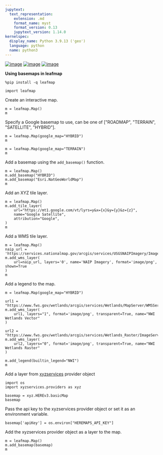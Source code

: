 ```yaml
---
jupytext:
  text_representation:
    extension: .md
    format_name: myst
    format_version: 0.13
    jupytext_version: 1.14.0
kernelspec:
  display_name: Python 3.9.13 ('geo')
  language: python
  name: python3
---
```


[![image](https://jupyterlite.rtfd.io/en/latest/_static/badge.svg)](https://demo.leafmap.org/lab/index.html?path=notebooks/02_using_basemaps.ipynb)
[![image](https://colab.research.google.com/assets/colab-badge.svg)](https://githubtocolab.com/giswqs/leafmap/blob/master/examples/notebooks/02_using_basemaps.ipynb)
[![image](https://mybinder.org/badge_logo.svg)](https://gishub.org/leafmap-binder)

**Using basemaps in leafmap**


```{code-cell} ipython3
%pip install -q leafmap
```

```{code-cell} ipython3
import leafmap
```

Create an interactive map.

```{code-cell} ipython3
m = leafmap.Map()
m
```

Specify a Google basemap to use, can be one of ["ROADMAP", "TERRAIN", "SATELLITE", "HYBRID"].

```{code-cell} ipython3
m = leafmap.Map(google_map="HYBRID")
m
```

```{code-cell} ipython3
m = leafmap.Map(google_map="TERRAIN")
m
```

Add a basemap using the `add_basemap()` function.

```{code-cell} ipython3
m = leafmap.Map()
m.add_basemap("HYBRID")
m.add_basemap("Esri.NatGeoWorldMap")
m
```

Add an XYZ tile layer.

```{code-cell} ipython3
m = leafmap.Map()
m.add_tile_layer(
    url="https://mt1.google.com/vt/lyrs=y&x={x}&y={y}&z={z}",
    name="Google Satellite",
    attribution="Google",
)
m
```

Add a WMS tile layer.

```{code-cell} ipython3
m = leafmap.Map()
naip_url = 'https://services.nationalmap.gov/arcgis/services/USGSNAIPImagery/ImageServer/WMSServer?'
m.add_wms_layer(
    url=naip_url, layers='0', name='NAIP Imagery', format='image/png', shown=True
)
m
```

Add a legend to the map.

```{code-cell} ipython3
m = leafmap.Map(google_map="HYBRID")

url1 = "https://www.fws.gov/wetlands/arcgis/services/Wetlands/MapServer/WMSServer?"
m.add_wms_layer(
    url1, layers="1", format='image/png', transparent=True, name="NWI Wetlands Vector"
)

url2 = "https://www.fws.gov/wetlands/arcgis/services/Wetlands_Raster/ImageServer/WMSServer?"
m.add_wms_layer(
    url2, layers="0", format='image/png', transparent=True, name="NWI Wetlands Raster"
)

m.add_legend(builtin_legend="NWI")
m
```

Add a layer from [xyzservices](https://github.com/geopandas/xyzservices) provider object

```{code-cell} ipython3
import os
import xyzservices.providers as xyz
```

```{code-cell} ipython3
basemap = xyz.HEREv3.basicMap
basemap
```

Pass the api key to the xyzservices provider object or set it as an environment variable.

```{code-cell} ipython3
basemap['apiKey'] = os.environ["HEREMAPS_API_KEY"]
```

Add the xyzservices provider object as a layer to the map.

```{code-cell} ipython3
m = leafmap.Map()
m.add_basemap(basemap)
m
```
